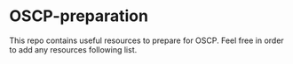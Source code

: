 # OSCP-preparation
This repo contains useful resources to prepare for OSCP.
Feel free in order to add any resources following list.

